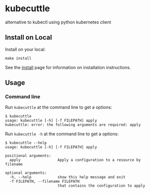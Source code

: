 # kubecuttle

alternative to kubectl using python kubernetes client



## Install on Local

Install on your local:

```
make install

```

See the [install](install.md) page for information on installation instructions.

## Usage

### Command line

Run `kubecuttle` at the command line to get a options:

```
$ kubecuttle
usage: kubecuttle [-h] [-f FILEPATH] apply
kubecuttle: error: the following arguments are required: apply
```

Run `kubecuttle -h` at the command line to get a options:

```
$ kubecuttle --help
usage: kubecuttle [-h] [-f FILEPATH] apply

positional arguments:
  apply                 Apply a configuration to a resource by filename

optional arguments:
  -h, --help            show this help message and exit
  -f FILEPATH, --filename FILEPATH
                        that contains the configuration to apply
```
